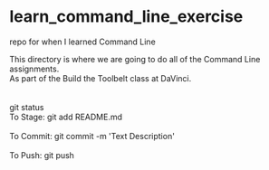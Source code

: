 # learn_command_line_exercise
repo for when I learned Command Line

This directory is where we are going to do all of the Command Line assignments.<br/>
As part of the Build the Toolbelt class at DaVinci.<br/>
<br/>
<br/>
git status<br/>
To Stage: git add README.md<br/>
  <br/>
To Commit:  git commit -m 'Text Description'<br/>
<br/>
To Push:  git push<br/>
